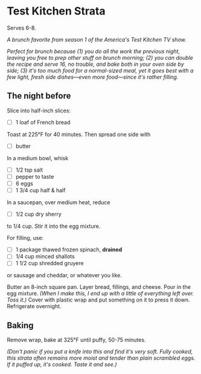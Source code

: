 # Test Kitchen Strata

Serves 6-8.

*A brunch favorite from season 1 of the _America's Test Kitchen_ TV show.*

*Perfect for brunch because (1) you do all the work the previous night,
leaving you free to prep other stuff on brunch morning; (2) you can
double the recipe and serve 16, no trouble, and bake both in your oven
side by side; (3) it's too much food for a normal-sized meal, yet it
goes best with a few light, fresh side dishes—even more food—since it's
rather filling.*


## The night before

Slice into half-inch slices:

* [ ] 1 loaf of French bread

Toast at 225°F for 40 minutes. Then spread one side with

* [ ] butter

In a medium bowl, whisk

* [ ] 1/2 tsp salt
* [ ] pepper to taste
* [ ] 6 eggs
* [ ] 1 3/4 cup half & half

In a saucepan, over medium heat, reduce

* [ ] 1/2 cup dry sherry

to 1/4 cup. Stir it into the egg mixture.

For filling, use:

* [ ] 1 package thawed frozen spinach, **drained**
* [ ] 1/4 cup minced shallots
* [ ] 1 1/2 cup shredded gruyere

or sausage and cheddar, or whatever you like.

Butter an 8-inch square pan. Layer bread, fillings, and cheese. Pour in
the egg mixture. *(When I make this, I end up with a little of
everything left over. Toss it.)* Cover with plastic wrap and put
something on it to press it down.  Refrigerate overnight.


## Baking

Remove wrap, bake at 325°F until puffy, 50-75 minutes.

*(Don't panic if you put a knife into this and find it's very soft.
Fully cooked, this strata often remains more moist and tender than plain
scrambled eggs. If it puffed up, it's cooked. Taste it and see.)*
